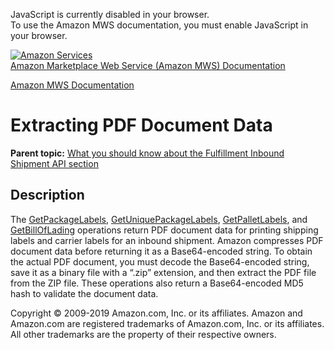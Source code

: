 <div id="MWSDX_noscript">

JavaScript is currently disabled in your browser.  
To use the Amazon MWS documentation, you must enable JavaScript in your
browser.

</div>

<div id="MWSDX_divtop">

[![Amazon
Services](https://images-na.ssl-images-amazon.com/images/G/08/mwsportal/fr_FR/amazonservices.gif
"Amazon Services")](http://services.amazon.fr)  
<span id="MWSDX_titlebar">[Amazon Marketplace Web Service (Amazon MWS)
Documentation](https://developer.amazonservices.fr/gp/mws/docs.html)</span>

</div>

<div id="MWSDX_divbottom">

<div id="MWSDX_divleft">

<div id="MWSDX_toc">

</div>

</div>

<div id="MWSDX_divright">

<div id="MWSDX_content">

<span id="MWSDX_breadcrumbs">[Amazon MWS
Documentation](https://developer.amazonservices.fr/gp/mws/docs.html)</span>

<div id="ExtractingPdfDocumentData" class="nested0">

# Extracting PDF Document Data

<div class="body">

</div>

<div class="related-links">

<div class="familylinks">

<div class="parentlink">

**Parent topic:** [What you should know about the Fulfillment Inbound
Shipment API section](../fba_inbound/FBAInbound_Overview.html)

</div>

</div>

</div>

<div id="Description" class="topic concept nested1">

## Description

<div class="body conbody">

The [GetPackageLabels](../fba_inbound/FBAInbound_GetPackageLabels.html),
[GetUniquePackageLabels](../fba_inbound/FBAInbound_GetUniquePackageLabels.html),
[GetPalletLabels](../fba_inbound/FBAInbound_GetPalletLabels.html), and
[GetBillOfLading](../fba_inbound/FBAInbound_GetBillOfLading.html)
operations return PDF document data for printing shipping labels and
carrier labels for an inbound shipment. Amazon compresses PDF document
data before returning it as a Base64-encoded string. To obtain the
actual PDF document, you must decode the Base64-encoded string, save it
as a binary file with a “.zip” extension, and then extract the PDF file
from the ZIP file. These operations also return a Base64-encoded MD5
hash to validate the document data.

</div>

</div>

</div>

<div id="MWSDX_footer">

Copyright © 2009-2019 Amazon.com, Inc. or its affiliates. Amazon and
Amazon.com are registered trademarks of Amazon.com, Inc. or its
affiliates. All other trademarks are the property of their respective
owners.

</div>

</div>

</div>

<div style="clear: both;">

</div>

</div>
